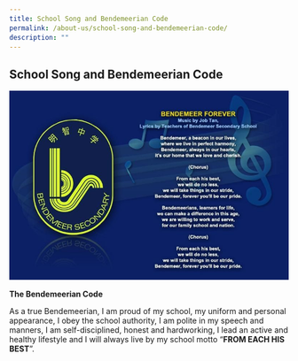 ```yaml
---
title: School Song and Bendemeerian Code
permalink: /about-us/school-song-and-bendemeerian-code/
description: ""
---
```

## School Song and Bendemeerian Code

![Bendemeerian Code](/images/Aboutus/BSS%20Code.jpg)

**The Bendemeerian Code**

As a true Bendemeerian,
I am proud of my school, my uniform and personal appearance,
I obey the school authority,
I am polite in my speech and manners,
I am self-disciplined, honest and hardworking, 
I lead an active and healthy lifestyle and
I will always live by my school motto “**FROM EACH HIS BEST**”.